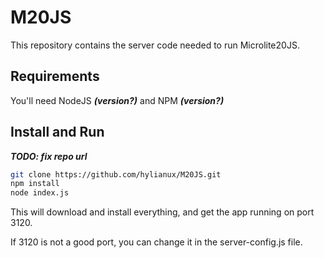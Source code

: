 # M20JS

This repository contains the server code needed to run Microlite20JS.  

## Requirements

You'll need NodeJS ***(version?)*** and NPM ***(version?)***

## Install and Run

***TODO: fix repo url***
```bash
git clone https://github.com/hylianux/M20JS.git
npm install
node index.js
```
This will download and install everything, and get the app running on port 3120.

If 3120 is not a good port, you can change it in the server-config.js file.
